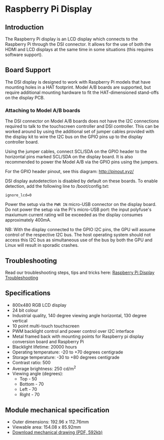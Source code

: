 # Raspberry Pi Display

## Introduction

The Raspberry Pi display is an LCD display which connects to the Raspberry Pi through the DSI connector. It allows for the use of both the HDMI and LCD displays at the same time in some situations (this requires software support).

## Board Support

The DSI display is designed to work with Raspberry Pi models that have mounting holes in a HAT footprint. Model A/B boards are supported, but require additional mounting hardware to fit the HAT-dimensioned stand-offs on the display PCB.

### Attaching to Model A/B boards

The DSI connector on Model A/B boards does not have the I2C connections required to talk to the touchscreen controller and DSI controller. This can be worked around by using the additional set of jumper cables provided with the display kit to wire the I2C bus on the GPIO pins up to the display controller board.

Using the jumper cables, connect SCL/SDA on the GPIO header to the horizontal pins marked SCL/SDA on the display board. It is also recommended to power the Model A/B via the GPIO pins using the jumpers.

For the GPIO header pinout, see this diagram: http://pinout.xyz/

DSI display autodetection is disabled by default on these boards. To enable detection, add the following line to /boot/config.txt:

`ignore_lcd=0`

Power the setup via the `PWR IN` micro-USB connector on the display board. Do not power the setup via the Pi's micro-USB port: the input polyfuse's maxiumum current rating will be exceeded as the display consumes approximately 400mA.

NB: With the display connected to the GPIO I2C pins, the GPU will assume control of the respective I2C bus. The host operating system should not access this I2C bus as simultaneous use of the bus by both the GPU and Linux will result in sporadic crashes.

## Troubleshooting

Read our troubleshooting steps, tips and tricks here: [Raspberry Pi Display Troubleshooting](troubleshooting.md)

## Specifications

* 800x480 RGB LCD display
* 24 bit colour
* Industrial quality, 140 degree viewing angle horizontal, 130 degree vertical
* 10 point multi-touch touchscreen
* PWM backlight control and power control over I2C interface
* Metal framed back with mounting points for Raspberry pi display conversion board and Raspberry Pi
* Blacklight lifetime: 20000 hours
* Operating temperature: -20 to +70 degrees centigrade
* Storage temperature: -30 to +80 degrees centigrade
* Contrast ratio: 500
* Average brightness: 250 cd/m<sup>2</sup>
* Viewing angle (degrees):
  * Top - 50
  * Bottom - 70
  * Left - 70
  * Right - 70

## Module mechanical specification

* Outer dimensions: 192.96 x 112.76mm
* Viewable area: 154.08 x 85.92mm
* [Download mechanical drawing (PDF, 592kb)](7InchDisplayDrawing-14092015.pdf)
